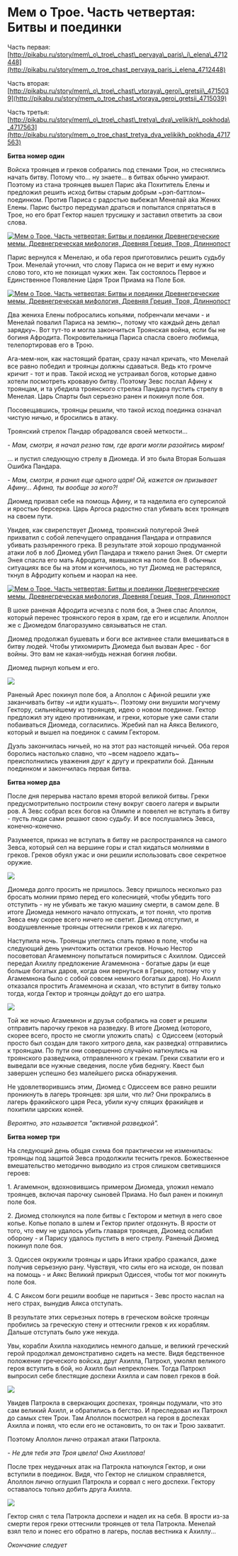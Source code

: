 # Мем о Трое. Часть четвертая: Битвы и поединки⁠⁠

Часть первая: [http://pikabu.ru/story/mem\_o\_troe\_chast\_pervaya\_paris\_i\_elena\_4712448](http://pikabu.ru/story/mem_o_troe_chast_pervaya_paris_i_elena_4712448)

Часть вторая: [http://pikabu.ru/story/mem\_o\_troe\_chast\_vtoraya\_geroi\_gretsii\_4715039](http://pikabu.ru/story/mem_o_troe_chast_vtoraya_geroi_gretsii_4715039)

Часть третья: [http://pikabu.ru/story/mem\_o\_troe\_chast\_tretya\_dva\_velikikh\_pokhoda\_4717563](http://pikabu.ru/story/mem_o_troe_chast_tretya_dva_velikikh_pokhoda_4717563)

**Битва номер один**

Войска троянцев и греков собрались под стенами Трои, но стеснялись начать битву. Потому что… ну знаете… в битвах обычно умирают. Поэтому из стана троянцев вышел Парис aka Похититель Елены и предложил решить исход битвы старым добрым ~рэп-баттлом~ поединком. Против Париса с радостью выбежал Менелай aka Жених Елены. Парис быстро передумал драться и попытался спрятаться в Трое, но его брат Гектор нашел трусишку и заставил ответить за свои слова.

[![Мем о Трое. Часть четвертая: Битвы и поединки Древнегреческие мемы, Древнегреческая мифология, Древняя Греция, Троя, Длиннопост](https://cs8.pikabu.ru/post_img/2016/12/29/9/1483020673173062889.jpg)](https://cs8.pikabu.ru/post_img/2016/12/29/9/1483020673173062889.jpg)

Парис вернулся к Менелаю, и оба героя приготовились решить судьбу Трои. Менелай уточнил, что слову Париса он не верит и ему нужно слово того, кто не похищал чужих жен. Так состоялось Первое и Единственное Появление Царя Трои Приама на Поле Боя.

[![Мем о Трое. Часть четвертая: Битвы и поединки Древнегреческие мемы, Древнегреческая мифология, Древняя Греция, Троя, Длиннопост](https://cs8.pikabu.ru/post_img/2016/12/29/9/1483020710113357963.jpg)](https://cs8.pikabu.ru/post_img/2016/12/29/9/1483020710113357963.jpg)

Два жениха Елены побросались копьями, побренчали мечами - и Менелай повалил Париса на землю~, потому что каждый день делал зарядку~. Вот тут-то и могла закончиться Троянская война, если бы не богиня Афродита. Покровительница Париса спасла своего любимца, телепортировав его в Трою.

Ага-мем-нон, как настоящий братан, сразу начал кричать, что Менелай все равно победил и троянцы должны сдаваться. Ведь кто громче кричит - тот и прав. Такой исход не устраивал богов, которые давно хотели посмотреть кровавую битву. Поэтому Зевс послал Афину к троянцам, и та убедила троянского стрелка Пандара пустить стрелу в Менелая. Царь Спарты был серьезно ранен и покинул поле боя.

Посовещавшись, троянцы решили, что такой исход поединка означал чистую ничью, и бросились в атаку.

Троянский стрелок Пандар обрадовался своей меткости…

_\- Мам, смотри, я начал резню там, где враги могли разойтись миром!_

… и пустил следующую стрелу в Диомеда. И это была Вторая Большая Ошибка Пандара.

_\- Мам, смотри, я ранил еще одного царя! Ой, кажется он призывает Афину… Афина, ты вообще за кого?!_

Диомед призвал себе на помощь Афину, и та наделила его суперсилой и яростью берсерка. Царь Аргоса радостно стал убивать всех троянцев на своем пути.

Увидев, как свирепствует Диомед, троянский полугерой Эней прихватил с собой лепечущего оправдания Пандара и отправился убивать разъяренного грека. В результате этой хорошо продуманной атаки лоб в лоб Диомед убил Пандара и тяжело ранил Энея. От смерти Энея спасла его мать Афродита, явившаяся на поле боя. В обычных ситуациях все бы на этом и кончилось, но тут Диомед не растерялся, ткнул в Афродиту копьем и наорал на нее.

[![Мем о Трое. Часть четвертая: Битвы и поединки Древнегреческие мемы, Древнегреческая мифология, Древняя Греция, Троя, Длиннопост](https://cs8.pikabu.ru/post_img/2016/12/29/9/1483020907129036593.jpg)](https://cs8.pikabu.ru/post_img/2016/12/29/9/1483020907129036593.jpg)

В шоке раненая Афродита исчезла с поля боя, а Энея спас Аполлон, который перенес троянского героя в храм, где его и исцелили. Аполлон же с Диомедом благоразумно связываться не стал.

Диомед продолжал бушевать и боги все активнее стали вмешиваться в битву людей. Чтобы утихомирить Диомеда был вызван Арес - бог войны. Это вам не какая-нибудь нежная богиня любви.

Диомед пырнул копьем и его.

![](https://cs8.pikabu.ru/post_img/2016/12/29/9/1483020950194941415.jpg)

Раненый Арес покинул поле боя, а Аполлон с Афиной решили уже заканчивать битву ~и идти кушать~. Поэтому они внушили могучему Гектору, сильнейшему из троянцев, идею о новом поединке. Гектор предложил эту идею противникам, и греки, которые уже сами стали побаиваться Диомеда, согласились. Жребий пал на Аякса Великого, который и вышел на поединок с самим Гектором.

Дуэль закончилась ничьей, но на этот раз настоящей ничьей. Оба героя боролись настолько славно, что ~всем надоело ждать~ преисполнились уважения друг к другу и прекратили бой. Данным поединком и закончилась первая битва.

**Битва номер два**

После дня перерыва настало время второй великой битвы. Греки предусмотрительно построили стену вокруг своего лагеря и вырыли ров. А Зевс собрал всех богов на Олимпе и повелел не вступать в битву - пусть люди сами решают свою судьбу. И все послушались Зевса, конечно-конечно.

Разумеется, приказ не вступать в битву не распространялся на самого Зевса, который сел на вершине горы и стал кидаться молниями в греков. Греков обуял ужас и они решили использовать свое секретное оружие.

![](https://cs9.pikabu.ru/post_img/big/2016/12/29/9/1483021099160593051.jpg)

Диомеда долго просить не пришлось. Зевсу пришлось несколько раз бросать молнии прямо перед его колесницей, чтобы убедить того отступить - ну не убивать же такую машину смерти, в самом деле. В итоге Диомеда немного начало отпускать, и тот понял, что против Зевса ему скорее всего ничего не светит. Диомед отступил, и воодушевленные троянцы оттеснили греков к их лагерю.

Наступила ночь. Троянцы улеглись спать прямо в поле, чтобы на следующий день уничтожить остатки греков. Ночью Нестор посоветовал Агамемнону попытаться помириться с Ахиллом. Одиссей передал Ахиллу предложение Агамемнона - богатые дары (и еще больше богатых даров, когда они вернуться в Грецию, потому что у Агамемнона было с собой совсем немного богатых даров). Но Ахилл отказался простить Агамемнона и сказал, что вступит в битву только тогда, когда Гектор и троянцы дойдут до его шатра.

![](https://cs9.pikabu.ru/post_img/big/2016/12/29/9/1483021169199145257.jpg)

Той же ночью Агамемнон и друзья собрались на совет и решили отправить парочку греков на разведку. В итоге Диомед (которого, скорее всего, просто не смогли уложить спать)  с Одиссеем (который просто был создан для такого хитрого дела, как разведка) отправились к троянцам. По пути они совершенно случайно наткнулись на троянского разведчика, отправленного к грекам. Греки схватили его и выведали все нужные сведения, после убив беднягу. Квест был завершен успешно без малейшего риска обнаружения.

Не удовлетворившись этим, Диомед с Одиссеем все равно решили проникнуть в лагерь троянцев: зря шли, что ли? Они прокрались в лагерь фракийского царя Реса, убили кучу спящих фракийцев и похитили царских коней.

_Вероятно, это называется "активной разведкой"._

**Битва номер три**

На следующий день общая схема боя практически не изменилась: троянцы под защитой Зевса продолжили теснить греков. Божественное вмешательство методично выводило из строя слишком светившихся героев:

1\. Агамемнон, вдохновившись примером Диомеда, уложил немало троянцев, включая парочку сыновей Приама. Но был ранен и покинул поле боя.

2\. Диомед столкнулся на поле битвы с Гектором и метнул в него свое копье. Копье попало в шлем и Гектор прилег отдохнуть. В ярости от того, что ему не удалось убить главаря троянцев, Диомед ослабил оборону - и Парису удалось пустить в него стрелу. Раненый Диомед покинул поле боя.

3\. Одиссея окружили троянцы и царь Итаки храбро сражался, даже получив серьезную рану. Чувствуя, что силы его на исходе, он позвал на помощь - и Аякс Великий прикрыл Одиссея, чтобы тот мог покинуть поле боя.

4\. С Аяксом боги решили вообще не париться - Зевс просто наслал на него страх, вынудив Аякса отступать.

В результате этих серьезных потерь в греческом войске троянцы пробились за греческую стену и оттеснили греков к их кораблям. Дальше отступать было уже некуда.

Увы, корабли Ахилла находились немного дальше, и великий греческий герой продолжал демонстративно сидеть на месте. Видя бедственное положение греческого войска, друг Ахилла, Патрокл, умолял великого героя вступить в бой, но Ахилл был непреклонен. Тогда Патрокл выпросил себе блестящие доспехи Ахилла и сам повел греков в бой.

![](https://cs8.pikabu.ru/post_img/2016/12/29/9/148302162715767265.jpg)

Увидев Патрокла в сверкающих доспехах, троянцы подумали, что это сам великий Ахилл, и обратились в бегство. И преследовал их Патрокл до самых стен Трои. Там Аполлон посмотрел на героя в доспехах Ахилла и понял, что если его не остановить, то он так и Трою захватит.

Поэтому Аполлон лично отражал атаки Патрокла.

_\- Не для тебя эта Троя цвела! Она Ахиллова!_

После трех неудачных атак на Патрокла наткнулся Гектор, и они вступили в поединок. Видя, что Гектор не слишком справляется, Аполлон лично оглушил Патрокла и сорвал с него доспехи. Гектору оставалось только добить друга Ахилла.

![](https://cs8.pikabu.ru/post_img/2016/12/29/9/1483021713120890580.jpg)

Гектор снял с тела Патрокла доспехи и надел их на себя. В ярости из-за смерти героя греки оттеснили троянцев от тела Патрокла. Менелай взял тело и понес его обратно в лагерь, послав вестника к Ахиллу...

_Окончание следует_

